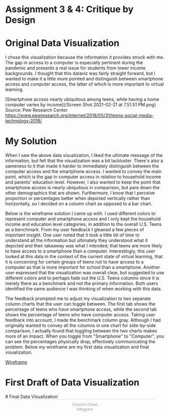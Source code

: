 # Assignment 3 & 4: Critique by Design 

# Original Data Visualization
I chose this visualization because the information it provides struck with me. The gap in access to a computer is especially pertinent during the pandemic and presents a real issue for students from lower income backgrounds. I thought that this dataviz was fairly straight forward, but I wanted to make it a little more pointed and distinguish between smartphone access and computer access, the latter of which is more important to virtual learning. 

[Smartphone access nearly ubiquitous among teens, while having a home computer varies by income](/Screen Shot 2021-02-21 at 7.51.51 PM.png)
Source: Pew Research Center https://www.pewresearch.org/internet/2018/05/31/teens-social-media-technology-2018/

# My Solution
When I saw the above data visualization, I liked the ultimate message of the information, but felt that the visualization was a bit lackluster. There's also a sameness to it that made it harder to immediately distinguish between the computer access and the smartphone access. I wanted to convey the main point, which is the gap in computer access in relation to household income and parents' education level. However, I also wanted to keep the point that smartphone access is nearly ubiquitous in comparison, but pare down the other demographics that are shown. Furthermore, I know that I perceive proportion or percentages better when depicted vertically rather than horizontally, so I decided on a column chart as opposed to a bar chart. 

Below is the wireframe solution I came up with. I used different colors to represent computer and smartphone access and I only kept the household income and education level categories, in addition to the overall U.S. Teens as a benchmark. From my user feedback I gleaned a few pieces of important insight. One user noted that it took a little bit of time to understand all the information but ultimately they understood what it depicted and their takeaway was what I intended; that teens are more likely to have access to a smartphone than a computer. Interestingly, this user looked at this data in the context of the current state of virtual learning, that it is concerning for certain groups of teens not to have access to a computer as that is more important for school than a smartphone. Another user expressed that the visualization was overall clear, but suggested to use different colors and to perhaps fade out the U.S. Teens columns since it is merely there as a benchmark and not the primary information. Both users identified the same audience I was thinking of when working with this data. 

The feedback prompted me to adjust my visualization to two separate column charts that the user can toggle between. The first tab shows the percentage of teens who have smartphone access, while the second tab shows the percentage of teens who have computer access. Taking user feedback into account, I made the benchmark column gray. Although I had originally wanted to convey all the columns in one chart for side-by-side comparison, I actually found that toggling between the two charts makes more of an impact. When you toggle from "Smartphone" to "Computer", you can see the percentages physically drop, effectively communicating the problem. Below my wireframe are my first data visualization and final visualization.

[Wireframe](/wireframe.jpg)

# First Draft of Data Visualization
<div class="flourish-embed flourish-chart" data-src="visualisation/5358302"><script src="https://public.flourish.studio/resources/embed.js"></script></div>
# Final Data Visualization
<div class="infogram-embed" data-id="ecf914e1-bf22-4a22-aa18-9b695129248d" data-type="interactive" data-title="Column Chart"></div><script>!function(e,i,n,s){var t="InfogramEmbeds",d=e.getElementsByTagName("script")[0];if(window[t]&&window[t].initialized)window[t].process&&window[t].process();else if(!e.getElementById(n)){var o=e.createElement("script");o.async=1,o.id=n,o.src="https://e.infogram.com/js/dist/embed-loader-min.js",d.parentNode.insertBefore(o,d)}}(document,0,"infogram-async");</script><div style="padding:8px 0;font-family:Arial!important;font-size:13px!important;line-height:15px!important;text-align:center;border-top:1px solid #dadada;margin:0 30px"><a href="https://infogram.com/ecf914e1-bf22-4a22-aa18-9b695129248d" style="color:#989898!important;text-decoration:none!important;" target="_blank">Column Chart</a><br><a href="https://infogram.com" style="color:#989898!important;text-decoration:none!important;" target="_blank" rel="nofollow">Infogram</a></div>
